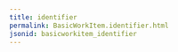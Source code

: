 ```yaml
---
title: identifier
permalink: BasicWorkItem.identifier.html
jsonid: basicworkitem_identifier
---
```

